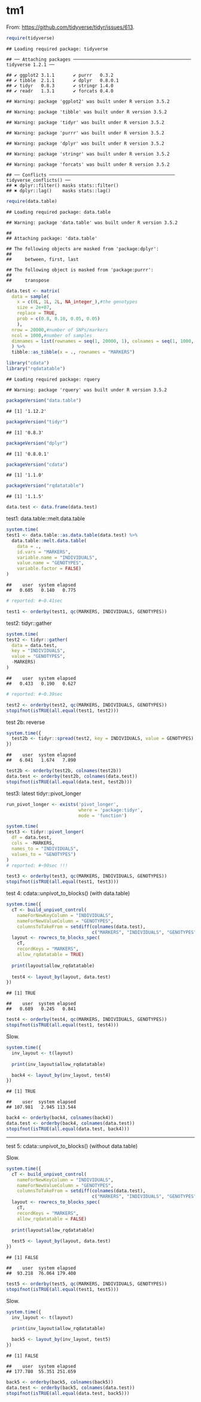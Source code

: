 tm1
================

From: <https://github.com/tidyverse/tidyr/issues/613>.

``` r
require(tidyverse)
```

    ## Loading required package: tidyverse

    ## ── Attaching packages ──────────────────────────────────────────── tidyverse 1.2.1 ──

    ## ✔ ggplot2 3.1.1       ✔ purrr   0.3.2  
    ## ✔ tibble  2.1.1       ✔ dplyr   0.8.0.1
    ## ✔ tidyr   0.8.3       ✔ stringr 1.4.0  
    ## ✔ readr   1.3.1       ✔ forcats 0.4.0

    ## Warning: package 'ggplot2' was built under R version 3.5.2

    ## Warning: package 'tibble' was built under R version 3.5.2

    ## Warning: package 'tidyr' was built under R version 3.5.2

    ## Warning: package 'purrr' was built under R version 3.5.2

    ## Warning: package 'dplyr' was built under R version 3.5.2

    ## Warning: package 'stringr' was built under R version 3.5.2

    ## Warning: package 'forcats' was built under R version 3.5.2

    ## ── Conflicts ─────────────────────────────────────────────── tidyverse_conflicts() ──
    ## ✖ dplyr::filter() masks stats::filter()
    ## ✖ dplyr::lag()    masks stats::lag()

``` r
require(data.table)
```

    ## Loading required package: data.table

    ## Warning: package 'data.table' was built under R version 3.5.2

    ## 
    ## Attaching package: 'data.table'

    ## The following objects are masked from 'package:dplyr':
    ## 
    ##     between, first, last

    ## The following object is masked from 'package:purrr':
    ## 
    ##     transpose

``` r
data.test <- matrix(
  data = sample(
    x = c(0L, 1L, 2L, NA_integer_),#the genotypes
    size = 2e+07,
    replace = TRUE,
    prob = c(0.8, 0.10, 0.05, 0.05)
    ),
  nrow = 20000,#number of SNPs/markers
  ncol = 1000,#number of samples
  dimnames = list(rownames = seq(1, 20000, 1), colnames = seq(1, 1000, 1))
  ) %>%
  tibble::as_tibble(x = ., rownames = "MARKERS") 
```

``` r
library("cdata")
library("rqdatatable")
```

    ## Loading required package: rquery

    ## Warning: package 'rquery' was built under R version 3.5.2

``` r
packageVersion("data.table")
```

    ## [1] '1.12.2'

``` r
packageVersion("tidyr")
```

    ## [1] '0.8.3'

``` r
packageVersion("dplyr")
```

    ## [1] '0.8.0.1'

``` r
packageVersion("cdata")
```

    ## [1] '1.1.0'

``` r
packageVersion("rqdatatable")
```

    ## [1] '1.1.5'

``` r
data.test <- data.frame(data.test)
```

test1: data.table::melt.data.table

``` r
system.time(
test1 <- data.table::as.data.table(data.test) %>%
  data.table::melt.data.table(
    data = .,
    id.vars = "MARKERS",
    variable.name = "INDIVIDUALS",
    value.name = "GENOTYPES",
    variable.factor = FALSE) 
)
```

    ##    user  system elapsed 
    ##   0.605   0.140   0.775

``` r
# reported: #~0.41sec
```

``` r
test1 <- orderby(test1, qc(MARKERS, INDIVIDUALS, GENOTYPES)) 
```

test2: tidyr::gather

``` r
system.time(
test2 <- tidyr::gather(
  data = data.test,
  key = "INDIVIDUALS",
  value = "GENOTYPES",
  -MARKERS)
)
```

    ##    user  system elapsed 
    ##   0.433   0.190   0.627

``` r
# reported: #~0.39sec
```

``` r
test2 <- orderby(test2, qc(MARKERS, INDIVIDUALS, GENOTYPES)) 
stopifnot(isTRUE(all.equal(test1, test2)))
```

test 2b: reverse

``` r
system.time({
  test2b <- tidyr::spread(test2, key = INDIVIDUALS, value = GENOTYPES)
})
```

    ##    user  system elapsed 
    ##   6.041   1.674   7.890

``` r
test2b <- orderby(test2b, colnames(test2b)) 
data.test <- orderby(test2b, colnames(data.test)) 
stopifnot(isTRUE(all.equal(data.test, test2b)))
```

test3: latest tidyr::pivot\_longer

``` r
run_pivot_longer <- exists('pivot_longer', 
                           where = 'package:tidyr', 
                           mode = 'function')
```

``` r
system.time(
test3 <- tidyr::pivot_longer(
  df = data.test,
  cols = -MARKERS,
  names_to = "INDIVIDUALS",
  values_to = "GENOTYPES")
)
# reported: #~90sec !!!
```

``` r
test3 <- orderby(test3, qc(MARKERS, INDIVIDUALS, GENOTYPES)) 
stopifnot(isTRUE(all.equal(test1, test3)))
```

test 4: cdata::unpivot\_to\_blocks() (with data.table)

``` r
system.time({
  cT <- build_unpivot_control(
    nameForNewKeyColumn = "INDIVIDUALS",
    nameForNewValueColumn = "GENOTYPES",
    columnsToTakeFrom = setdiff(colnames(data.test), 
                                c("MARKERS", "INDIVIDUALS", "GENOTYPES")))
  layout <- rowrecs_to_blocks_spec(
    cT,
    recordKeys = "MARKERS",
    allow_rqdatatable = TRUE)
  
  print(layout$allow_rqdatatable)
  
  test4 <- layout_by(layout, data.test)
})
```

    ## [1] TRUE

    ##    user  system elapsed 
    ##   0.689   0.245   0.841

``` r
test4 <- orderby(test4, qc(MARKERS, INDIVIDUALS, GENOTYPES)) 
stopifnot(isTRUE(all.equal(test1, test4)))
```

Slow.

``` r
system.time({
  inv_layout <- t(layout)
  
  print(inv_layout$allow_rqdatatable)

  back4 <- layout_by(inv_layout, test4)
})
```

    ## [1] TRUE

    ##    user  system elapsed 
    ## 107.981   2.945 113.544

``` r
back4 <- orderby(back4, colnames(back4)) 
data.test <- orderby(back4, colnames(data.test)) 
stopifnot(isTRUE(all.equal(data.test, back4)))
```

------------------------------------------------------------------------

test 5: cdata::unpivot\_to\_blocks() (without data.table)

Slow.

``` r
system.time({
  cT <- build_unpivot_control(
    nameForNewKeyColumn = "INDIVIDUALS",
    nameForNewValueColumn = "GENOTYPES",
    columnsToTakeFrom = setdiff(colnames(data.test), 
                                c("MARKERS", "INDIVIDUALS", "GENOTYPES")))
  layout <- rowrecs_to_blocks_spec(
    cT,
    recordKeys = "MARKERS",
    allow_rqdatatable = FALSE)
  
  print(layout$allow_rqdatatable)
  
  test5 <- layout_by(layout, data.test)
})
```

    ## [1] FALSE

    ##    user  system elapsed 
    ##  93.218  76.064 179.400

``` r
test5 <- orderby(test5, qc(MARKERS, INDIVIDUALS, GENOTYPES)) 
stopifnot(isTRUE(all.equal(test1, test5)))
```

Slow.

``` r
system.time({
  inv_layout <- t(layout)

  print(inv_layout$allow_rqdatatable)
    
  back5 <- layout_by(inv_layout, test5)
})
```

    ## [1] FALSE

    ##    user  system elapsed 
    ## 177.780  55.351 251.659

``` r
back5 <- orderby(back5, colnames(back5)) 
data.test <- orderby(back5, colnames(data.test)) 
stopifnot(isTRUE(all.equal(data.test, back5)))
```
